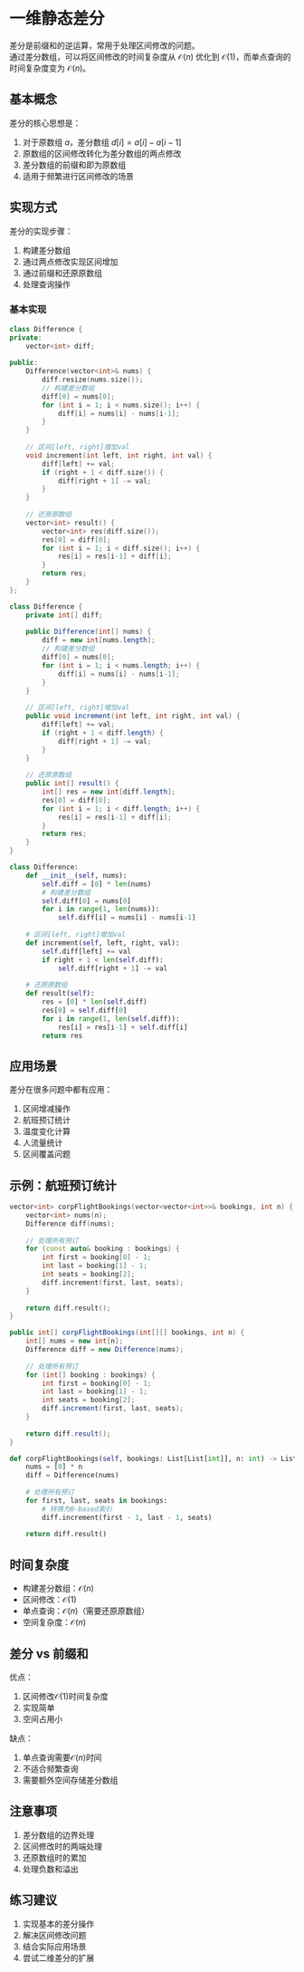 # 一维静态差分

差分是前缀和的逆运算，常用于处理区间修改的问题。  
通过差分数组，可以将区间修改的时间复杂度从 $\mathcal{O}(n)$ 优化到 $\mathcal{O}(1)$，而单点查询的时间复杂度变为 $\mathcal{O}(n)$。

## 基本概念

差分的核心思想是：
1. 对于原数组 $a$，差分数组 $d[i] = a[i] - a[i-1]$
2. 原数组的区间修改转化为差分数组的两点修改
3. 差分数组的前缀和即为原数组
4. 适用于频繁进行区间修改的场景

## 实现方式

差分的实现步骤：
1. 构建差分数组
2. 通过两点修改实现区间增加
3. 通过前缀和还原原数组
4. 处理查询操作

### 基本实现

``` c++ []
class Difference {
private:
    vector<int> diff;
    
public:
    Difference(vector<int>& nums) {
        diff.resize(nums.size());
        // 构建差分数组
        diff[0] = nums[0];
        for (int i = 1; i < nums.size(); i++) {
            diff[i] = nums[i] - nums[i-1];
        }
    }
    
    // 区间[left, right]增加val
    void increment(int left, int right, int val) {
        diff[left] += val;
        if (right + 1 < diff.size()) {
            diff[right + 1] -= val;
        }
    }
    
    // 还原原数组
    vector<int> result() {
        vector<int> res(diff.size());
        res[0] = diff[0];
        for (int i = 1; i < diff.size(); i++) {
            res[i] = res[i-1] + diff[i];
        }
        return res;
    }
};
```

``` java []
class Difference {
    private int[] diff;
    
    public Difference(int[] nums) {
        diff = new int[nums.length];
        // 构建差分数组
        diff[0] = nums[0];
        for (int i = 1; i < nums.length; i++) {
            diff[i] = nums[i] - nums[i-1];
        }
    }
    
    // 区间[left, right]增加val
    public void increment(int left, int right, int val) {
        diff[left] += val;
        if (right + 1 < diff.length) {
            diff[right + 1] -= val;
        }
    }
    
    // 还原原数组
    public int[] result() {
        int[] res = new int[diff.length];
        res[0] = diff[0];
        for (int i = 1; i < diff.length; i++) {
            res[i] = res[i-1] + diff[i];
        }
        return res;
    }
}
```

``` python []
class Difference:
    def __init__(self, nums):
        self.diff = [0] * len(nums)
        # 构建差分数组
        self.diff[0] = nums[0]
        for i in range(1, len(nums)):
            self.diff[i] = nums[i] - nums[i-1]
    
    # 区间[left, right]增加val
    def increment(self, left, right, val):
        self.diff[left] += val
        if right + 1 < len(self.diff):
            self.diff[right + 1] -= val
    
    # 还原原数组
    def result(self):
        res = [0] * len(self.diff)
        res[0] = self.diff[0]
        for i in range(1, len(self.diff)):
            res[i] = res[i-1] + self.diff[i]
        return res
```

## 应用场景

差分在很多问题中都有应用：

1. 区间增减操作
2. 航班预订统计
3. 温度变化计算
4. 人流量统计
5. 区间覆盖问题

## 示例：航班预订统计

``` cpp []
vector<int> corpFlightBookings(vector<vector<int>>& bookings, int n) {
    vector<int> nums(n);
    Difference diff(nums);
    
    // 处理所有预订
    for (const auto& booking : bookings) {
        int first = booking[0] - 1;
        int last = booking[1] - 1;
        int seats = booking[2];
        diff.increment(first, last, seats);
    }
    
    return diff.result();
}
```

``` java []
public int[] corpFlightBookings(int[][] bookings, int n) {
    int[] nums = new int[n];
    Difference diff = new Difference(nums);
    
    // 处理所有预订
    for (int[] booking : bookings) {
        int first = booking[0] - 1;
        int last = booking[1] - 1;
        int seats = booking[2];
        diff.increment(first, last, seats);
    }
    
    return diff.result();
}
```

``` python []
def corpFlightBookings(self, bookings: List[List[int]], n: int) -> List[int]:
    nums = [0] * n
    diff = Difference(nums)
    
    # 处理所有预订
    for first, last, seats in bookings:
        # 转换为0-based索引
        diff.increment(first - 1, last - 1, seats)
    
    return diff.result()
```

## 时间复杂度

- 构建差分数组：$\mathcal{O}(n)$
- 区间修改：$\mathcal{O}(1)$
- 单点查询：$\mathcal{O}(n)$（需要还原原数组）
- 空间复杂度：$\mathcal{O}(n)$

## 差分 vs 前缀和

优点：
1. 区间修改$\mathcal{O}(1)$时间复杂度
2. 实现简单
3. 空间占用小

缺点：
1. 单点查询需要$\mathcal{O}(n)$时间
2. 不适合频繁查询
3. 需要额外空间存储差分数组

## 注意事项

1. 差分数组的边界处理
2. 区间修改时的两端处理
3. 还原数组时的累加
4. 处理负数和溢出

## 练习建议

1. 实现基本的差分操作
2. 解决区间修改问题
3. 结合实际应用场景
4. 尝试二维差分的扩展